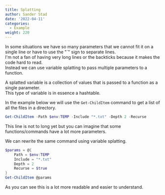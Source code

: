 ```yaml
---
title: Splatting
author: Sander Stad
date: '2022-04-11'
categories:
  - Example
weight: 220
---
```


In some situations we have so many parameters that we cannot fit it on a single line or have to use the "`" sign to separate lines.  
I'm not a fan of having very long lines or the backticks because it makes the code hard to read.  
Instead we can use variable splatting to pass multiple parameters to a function.

A splatted variable is a collection of values that is passed to a function as a single parameter.  
This type of variable is in essence a hashtable.

In the example below we will use the `Get-ChildItem` command to get a list of all the files in a directory.

```powershell
Get-ChildItem -Path $env:TEMP -Include "*.txt" -Depth 2 -Recurse
```

This line is not to long yet but you can imagine that some functions/commands have a lot more parameters.

We can rewrite the same command using variable splatting.

```powershell
$params = @{
    Path = $env:TEMP
    Include = "*.txt"
    Depth = 2
    Recurse = $true
}
Get-ChildItem @params
```

As you can see this is a lot more readable and easier to understand.